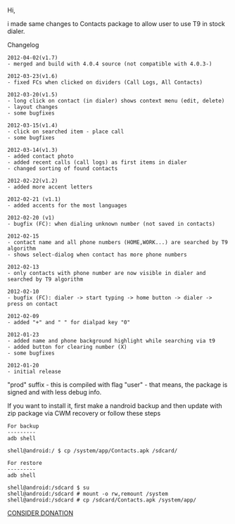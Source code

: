 Hi,

i made same changes to Contacts package to allow user to use T9 in stock dialer.


Changelog
```
2012-04-02(v1.7)
- merged and build with 4.0.4 source (not compatible with 4.0.3-)

2012-03-23(v1.6)
- fixed FCs when clicked on dividers (Call Logs, All Contacts)

2012-03-20(v1.5)
- long click on contact (in dialer) shows context menu (edit, delete)
- layout changes
- some bugfixes

2012-03-15(v1.4)
- click on searched item - place call
- some bugfixes

2012-03-14(v1.3)
- added contact photo
- added recent calls (call logs) as first items in dialer
- changed sorting of found contacts

2012-02-22(v1.2)
- added more accent letters

2012-02-21 (v1.1)
- added accents for the most languages

2012-02-20 (v1)
- bugfix (FC): when dialing unknown number (not saved in contacts)

2012-02-15
- contact name and all phone numbers (HOME,WORK...) are searched by T9 algorithm
- shows select-dialog when contact has more phone numbers

2012-02-13
- only contacts with phone number are now visible in dialer and searched by T9 algorithm

2012-02-10
- bugfix (FC): dialer -> start typing -> home button -> dialer -> press on contact

2012-02-09
- added "+" and " " for dialpad key "0"

2012-01-23
- added name and phone background highlight while searching via t9
- added button for clearing number (X)
- some bugfixes

2012-01-20
- initial release
```

"prod" suffix - this is compiled with flag "user" - that means, the package is signed and with less debug info.


If you want to install it, first make a nandroid backup and then update with zip package via CWM recovery or follow these steps
```
For backup
---------
adb shell

shell@android:/ $ cp /system/app/Contacts.apk /sdcard/

For restore
---------
adb shell

shell@android:/sdcard $ su
shell@android:/sdcard # mount -o rw,remount /system
shell@android:/sdcard # cp /sdcard/Contacts.apk /system/app/
```

[CONSIDER DONATION](https://www.paypal.com/cgi-bin/webscr?cmd=_donations&business=rd@shrt.cz&lc=CZ&item_name=Donation_for_kAmMa&currency_code=USD&bn=PP-DonationsBF:btn_donate_SM.gif:NonHosted)